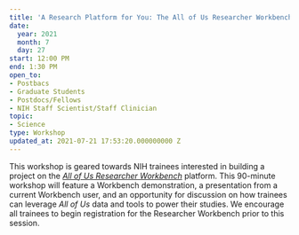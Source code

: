 ```yaml
---
title: 'A Research Platform for You: The All of Us Researcher Workbench'
date:
  year: 2021
  month: 7
  day: 27
start: 12:00 PM
end: 1:30 PM
open_to:
- Postbacs
- Graduate Students
- Postdocs/Fellows
- NIH Staff Scientist/Staff Clinician
topic:
- Science
type: Workshop
updated_at: 2021-07-21 17:53:20.000000000 Z
---
```

This workshop is geared towards NIH trainees interested in building a
project on the *[All of Us Researcher Workbench][1]* platform. This
90-minute workshop will feature a Workbench demonstration, a
presentation from a current Workbench user, and an opportunity for
discussion on how trainees can leverage<em> All of Us</em> data and
tools to power their studies. We encourage all trainees to begin
registration for the Researcher Workbench prior to this session.

 



[1]: https://www.researchallofus.org/data-tools/workbench/
